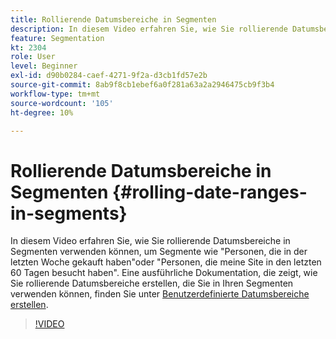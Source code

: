 ```yaml
---
title: Rollierende Datumsbereiche in Segmenten
description: In diesem Video erfahren Sie, wie Sie rollierende Datumsbereiche in Segmenten verwenden können, um Segmente wie "Personen, die in der letzten Woche gekauft haben"oder "Personen, die meine Site in den letzten 60 Tagen besucht haben".
feature: Segmentation
kt: 2304
role: User
level: Beginner
exl-id: d90b0284-caef-4271-9f2a-d3cb1fd57e2b
source-git-commit: 8ab9f8cb1ebef6a0f281a63a2a2946475cb9f3b4
workflow-type: tm+mt
source-wordcount: '105'
ht-degree: 10%

---
```


# Rollierende Datumsbereiche in Segmenten {#rolling-date-ranges-in-segments}

In diesem Video erfahren Sie, wie Sie rollierende Datumsbereiche in Segmenten verwenden können, um Segmente wie &quot;Personen, die in der letzten Woche gekauft haben&quot;oder &quot;Personen, die meine Site in den letzten 60 Tagen besucht haben&quot;. Eine ausführliche Dokumentation, die zeigt, wie Sie rollierende Datumsbereiche erstellen, die Sie in Ihren Segmenten verwenden können, finden Sie unter [Benutzerdefinierte Datumsbereiche erstellen](https://experienceleague.adobe.com/docs/analytics/analyze/analysis-workspace/components/calendar-date-ranges/custom-date-ranges.html).

>[!VIDEO](https://video.tv.adobe.com/v/25403/?quality=12&learn=on)
